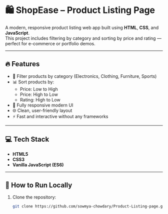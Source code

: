 # 🛍️ ShopEase – Product Listing Page

A modern, responsive product listing web app built using **HTML**, **CSS**, and **JavaScript**.  
This project includes filtering by category and sorting by price and rating — perfect for e-commerce or portfolio demos.

---

## 🔥 Features

- 🧠 Filter products by category (Electronics, Clothing, Furniture, Sports)
- 📊 Sort products by:
  - Price: Low to High
  - Price: High to Low
  - Rating: High to Low
- 🎨 Fully responsive modern UI
- 🌐 Clean, user-friendly layout
- ⚡ Fast and interactive without any frameworks

---

## 💻 Tech Stack

- **HTML5**
- **CSS3**
- **Vanilla JavaScript (ES6)**

---

## 🚀 How to Run Locally

1. Clone the repository:
   ```bash
   git clone https://github.com/sowmya-chowdary/Product-Listing-page.git
